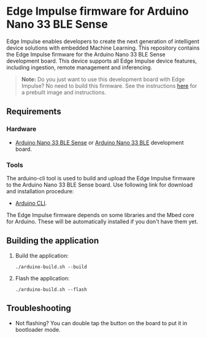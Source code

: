 # Edge Impulse firmware for Arduino Nano 33 BLE Sense

Edge Impulse enables developers to create the next generation of intelligent device solutions with embedded Machine Learning. This repository contains the Edge Impulse firmware for the Arduino Nano 33 BLE Sense development board. This device supports all Edge Impulse device features, including ingestion, remote management and inferencing.

> **Note:** Do you just want to use this development board with Edge Impulse? No need to build this firmware. See the instructions [here](https://docs.edgeimpulse.com/docs/arduino-nano-33-ble-sense) for a prebuilt image and instructions.

## Requirements

### Hardware

* [Arduino Nano 33 BLE Sense](https://store.arduino.cc/usa/nano-33-ble-sense) or [Arduino Nano 33 BLE](https://store.arduino.cc/usa/nano-33-ble) development board.

### Tools

The arduino-cli tool is used to build and upload the Edge Impulse firmware to the Arduino Nano 33 BLE Sense board. Use following link for download and installation procedure:

* [Arduino CLI](https://arduino.github.io/arduino-cli/installation/).

The Edge Impulse firmware depends on some libraries and the Mbed core for Arduino. These will be automatically installed if you don't have them yet.

## Building the application

1. Build the application:

    ```
    ./arduino-build.sh --build
    ```

1. Flash the application:

    ```
    ./arduino-build.sh --flash
    ```

## Troubleshooting

* Not flashing? You can double tap the button on the board to put it in bootloader mode.
